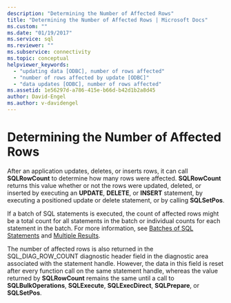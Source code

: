 ```yaml
---
description: "Determining the Number of Affected Rows"
title: "Determining the Number of Affected Rows | Microsoft Docs"
ms.custom: ""
ms.date: "01/19/2017"
ms.service: sql
ms.reviewer: ""
ms.subservice: connectivity
ms.topic: conceptual
helpviewer_keywords: 
  - "updating data [ODBC], number of rows affected"
  - "number of rows affected by update [ODBC]"
  - "data updates [ODBC], number of rows affected"
ms.assetid: 1e56297d-a786-415e-b66d-b42d1b2a8d45
author: David-Engel
ms.author: v-davidengel
---
```

# Determining the Number of Affected Rows
After an application updates, deletes, or inserts rows, it can call **SQLRowCount** to determine how many rows were affected. **SQLRowCount** returns this value whether or not the rows were updated, deleted, or inserted by executing an **UPDATE**, **DELETE**, or **INSERT** statement, by executing a positioned update or delete statement, or by calling **SQLSetPos**.  
  
 If a batch of SQL statements is executed, the count of affected rows might be a total count for all statements in the batch or individual counts for each statement in the batch. For more information, see [Batches of SQL Statements](../../../odbc/reference/develop-app/batches-of-sql-statements.md) and [Multiple Results](../../../odbc/reference/develop-app/multiple-results.md).  
  
 The number of affected rows is also returned in the SQL_DIAG_ROW_COUNT diagnostic header field in the diagnostic area associated with the statement handle. However, the data in this field is reset after every function call on the same statement handle, whereas the value returned by **SQLRowCount** remains the same until a call to **SQLBulkOperations**, **SQLExecute**, **SQLExecDirect**, **SQLPrepare**, or **SQLSetPos**.
